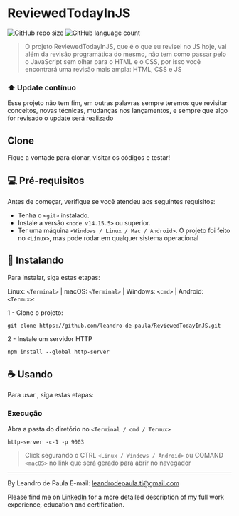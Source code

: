 # ReviewedTodayInJS
![GitHub repo size](https://img.shields.io/github/repo-size/leandro-de-paula/ReviewedTodayInJS?style=for-the-badge)
![GitHub language count](https://img.shields.io/github/languages/count/leandro-de-paula/ReviewedTodayInJS?style=for-the-badge)


> O projeto ReviewedTodayInJS, que é o que eu revisei no JS hoje, vai além da revisão programática do mesmo, não tem como passar pelo o JavaScript sem olhar para o HTML e o CSS, por isso você encontrará uma revisão mais ampla: HTML, CSS e JS

### ⬆️ Update contínuo 

Esse projeto não tem fim, em outras palavras sempre teremos que revisitar conceitos, novas técnicas, mudanças nos lançamentos, e sempre que algo for revisado o update será realizado

## Clone
Fique a vontade para clonar, visitar os códigos e testar!

## 💻 Pré-requisitos

Antes de começar, verifique se você atendeu aos seguintes requisitos:
* Tenha o `<git>` instalado.
* Instale a versão `<node v14.15.5>` ou superior.
* Ter uma máquina `<Windows / Linux / Mac / Android>`. 
O projeto foi feito no `<Linux>`, mas pode rodar em qualquer sistema operacional

## 🚀 Instalando <ReviewedTodayInJS>

Para instalar,<ReviewedTodayInJS> siga estas etapas:

Linux: `<Terminal>` | macOS: `<Terminal>` | Windows: `<cmd>` | Android: `<Termux>`:

1 - Clone o projeto:

```
git clone https://github.com/leandro-de-paula/ReviewedTodayInJS.git
``` 

2 - Instale um servidor HTTP

```
npm install --global http-server
```


## ☕ Usando <ReviewedTodayInJS>

Para usar <ReviewedTodayInJS>, siga estas etapas:

### Execução
Abra a pasta do diretório no `<Terminal / cmd / Termux>`

```
http-server -c-1 -p 9003
```

> Click segurando o CTRL `<Linux / Windows / Android>` ou COMAND `<macOS>` no link que será gerado para abrir no navegador


---
By Leandro de Paula
E-mail: [leandrodepaula.ti@gmail.com](mailto:leandrodepaula.ti@gmail.com)

Please find me on [LinkedIn](https://www.linkedin.com/in/leandro-de-paula/) for a more detailed description of my full work experience, education and certification.
